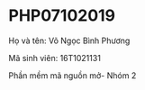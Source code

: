 # PHP07102019
Họ và tên: Võ Ngọc Bình Phương

Mã sinh viên: 16T1021131

Phần mềm mã nguồn mở- Nhóm 2
